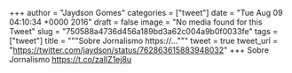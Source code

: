 
+++
author = "Jaydson Gomes"
categories = ["tweet"]
date = "Tue Aug 09 04:10:34 +0000 2016"
draft = false
image = "No media found for this Tweet"
slug = "750588a4736d456a189bd3a62c004a9b0f0033fe"
tags = ["tweet"]
title = """Sobre Jornalismo https://..."""
tweet = true
tweet_url = "https://twitter.com/jaydson/status/762863615883948032"
+++
Sobre Jornalismo https://t.co/zalIZ1ej8u

